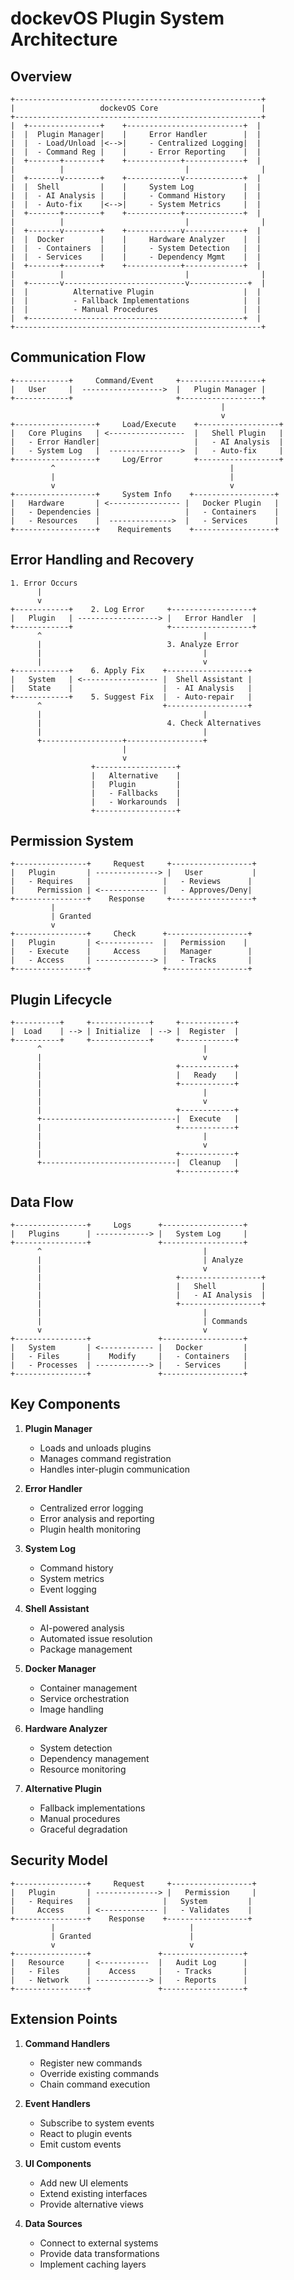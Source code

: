 # dockevOS Plugin System Architecture

## Overview

```
+-------------------------------------------------------+
|                   dockevOS Core                       |
+-------------------------------------------------------+
|  +----------------+    +--------------------------+  |
|  |  Plugin Manager|    |     Error Handler        |  |
|  |  - Load/Unload |<-->|     - Centralized Logging|  |
|  |  - Command Reg |    |     - Error Reporting    |  |
|  +-------+--------+    +------------+-------------+  |
|          |                           |                |
|  +-------v--------+    +------------v-------------+  |
|  |  Shell         |    |     System Log           |  |
|  |  - AI Analysis |    |     - Command History    |  |
|  |  - Auto-fix    |<-->|     - System Metrics     |  |
|  +-------+--------+    +------------+-------------+  |
|          |                           |                |
|  +-------v--------+    +------------v-------------+  |
|  |  Docker        |    |     Hardware Analyzer    |  |
|  |  - Containers  |    |     - System Detection   |  |
|  |  - Services    |    |     - Dependency Mgmt    |  |
|  +-------+--------+    +------------+-------------+  |
|          |                           |                |
|  +-------v---------------------------v-------------+  |
|  |          Alternative Plugin                    |  |
|  |          - Fallback Implementations            |  |
|  |          - Manual Procedures                   |  |
|  +------------------------------------------------+  |
+-------------------------------------------------------+
```

## Communication Flow

```
+------------+     Command/Event     +------------------+
|   User     |  ------------------>  |   Plugin Manager |
+------------+                       +------------------+
                                               |
                                               v
+------------------+     Load/Execute    +------------------+
|   Core Plugins   | <-----------------  |   Shell Plugin   |
|   - Error Handler|                     |   - AI Analysis  |
|   - System Log   |  ---------------->  |   - Auto-fix     |
+------------------+     Log/Error       +------------------+
         ^                                       |
         |                                       |
         v                                       v
+------------------+     System Info    +------------------+
|   Hardware       | <---------------- |   Docker Plugin   |
|   - Dependencies |                   |   - Containers    |
|   - Resources    |  -------------->  |   - Services      |
+------------------+    Requirements    +------------------+
```

## Error Handling and Recovery

```
1. Error Occurs
      |
      v
+------------+    2. Log Error     +------------------+
|   Plugin   | ------------------> |   Error Handler  |
+------------+                     +------------------+
      ^                                    |
      |                            3. Analyze Error
      |                                    |
      |                                    v
+------------+    6. Apply Fix    +------------------+
|   System   | <----------------- |  Shell Assistant |
|   State    |                    |  - AI Analysis   |
+------------+    5. Suggest Fix  |  - Auto-repair   |
      ^                           +------------------+
      |                                    |
      |                            4. Check Alternatives
      |                                    |
      +------------------+-----------------+
                         |
                         v
                  +------------------+
                  |   Alternative    |
                  |   Plugin         |
                  |   - Fallbacks    |
                  |   - Workarounds  |
                  +------------------+
```

## Permission System

```
+----------------+     Request     +------------------+
|   Plugin       | --------------> |   User           |
|   - Requires   |                |   - Reviews      |
|     Permission | <------------- |   - Approves/Deny|
+----------------+    Response     +------------------+
         |
         | Granted
         v
+----------------+     Check      +------------------+
|   Plugin       | <------------  |   Permission    |
|   - Execute    |     Access     |   Manager        |
|   - Access     | -------------> |   - Tracks       |
+----------------+                +------------------+
```

## Plugin Lifecycle

```
+----------+     +-------------+     +------------+
|  Load    | --> | Initialize  | --> |  Register  |
+----------+     +-------------+     +------------+
      ^                                    |
      |                                    v
      |                              +------------+
      |                              |   Ready    |
      |                              +------------+
      |                                    |
      |                                    v
      |                              +------------+
      +------------------------------|  Execute   |
      |                              +------------+
      |                                    |
      |                                    v
      |                              +------------+
      +------------------------------|  Cleanup   |
                                     +------------+
```

## Data Flow

```
+----------------+     Logs      +------------------+
|   Plugins      | ------------> |   System Log     |
+----------------+               +------------------+
      ^                                    |
      |                                    | Analyze
      |                                    v
      |                              +------------------+
      |                              |   Shell          |
      |                              |   - AI Analysis  |
      |                              +------------------+
      |                                    |
      |                                    | Commands
      v                                    v
+----------------+               +------------------+
|   System       | <------------ |   Docker         |
|   - Files      |    Modify     |   - Containers   |
|   - Processes  | ------------> |   - Services     |
+----------------+               +------------------+
```

## Key Components

1. **Plugin Manager**
   - Loads and unloads plugins
   - Manages command registration
   - Handles inter-plugin communication

2. **Error Handler**
   - Centralized error logging
   - Error analysis and reporting
   - Plugin health monitoring

3. **System Log**
   - Command history
   - System metrics
   - Event logging

4. **Shell Assistant**
   - AI-powered analysis
   - Automated issue resolution
   - Package management

5. **Docker Manager**
   - Container management
   - Service orchestration
   - Image handling

6. **Hardware Analyzer**
   - System detection
   - Dependency management
   - Resource monitoring

7. **Alternative Plugin**
   - Fallback implementations
   - Manual procedures
   - Graceful degradation

## Security Model

```
+----------------+     Request     +------------------+
|   Plugin       | --------------> |   Permission     |
|   - Requires   |                |   System         |
|     Access     | <------------- |   - Validates    |
+----------------+    Response    +------------------+
         |                              |
         | Granted                      |
         v                              v
+----------------+               +------------------+
|   Resource     | <-----------  |   Audit Log      |
|   - Files      |    Access     |   - Tracks       |
|   - Network    | ------------> |   - Reports      |
+----------------+               +------------------+
```

## Extension Points

1. **Command Handlers**
   - Register new commands
   - Override existing commands
   - Chain command execution

2. **Event Handlers**
   - Subscribe to system events
   - React to plugin events
   - Emit custom events

3. **UI Components**
   - Add new UI elements
   - Extend existing interfaces
   - Provide alternative views

4. **Data Sources**
   - Connect to external systems
   - Provide data transformations
   - Implement caching layers
